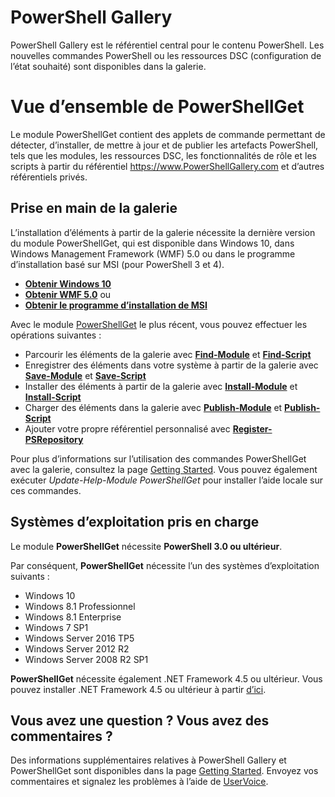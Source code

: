 # <a name="the-powershell-gallery"></a>PowerShell Gallery

PowerShell Gallery est le référentiel central pour le contenu PowerShell. Les nouvelles commandes PowerShell ou les ressources DSC (configuration de l’état souhaité) sont disponibles dans la galerie.

# <a name="powershellget-overview"></a>Vue d’ensemble de PowerShellGet

Le module PowerShellGet contient des applets de commande permettant de détecter, d’installer, de mettre à jour et de publier les artefacts PowerShell, tels que les modules, les ressources DSC, les fonctionnalités de rôle et les scripts à partir du référentiel https://www.PowerShellGallery.com et d’autres référentiels privés.

## <a name="getting-started-with-the-gallery"></a>Prise en main de la galerie

L’installation d’éléments à partir de la galerie nécessite la dernière version du module PowerShellGet, qui est disponible dans Windows 10, dans Windows Management Framework (WMF) 5.0 ou dans le programme d’installation basé sur MSI (pour PowerShell 3 et 4).

- [**Obtenir Windows 10**](http://go.microsoft.com/fwlink/?LinkID=624830&clcid=0x409)
- [**Obtenir WMF 5.0**](http://go.microsoft.com/fwlink/?LinkId=398175) ou
- [**Obtenir le programme d’installation de MSI**](http://go.microsoft.com/fwlink/?LinkID=746217&clcid=0x409)

Avec le module [PowerShellGet](http://go.microsoft.com/fwlink/?LinkID=760387&clcid=0x409) le plus récent, vous pouvez effectuer les opérations suivantes :

-   Parcourir les éléments de la galerie avec [**Find-Module**](http://go.microsoft.com/fwlink/?LinkID=760387&clcid=0x409) et [**Find-Script**](http://go.microsoft.com/fwlink/?LinkID=760387&clcid=0x409)
-   Enregistrer des éléments dans votre système à partir de la galerie avec [**Save-Module**](http://go.microsoft.com/fwlink/?LinkID=760387&clcid=0x409) et [**Save-Script**](http://go.microsoft.com/fwlink/?LinkID=760387&clcid=0x409)
-   Installer des éléments à partir de la galerie avec [**Install-Module**](http://go.microsoft.com/fwlink/?LinkID=760387&clcid=0x409) et [**Install-Script**](http://go.microsoft.com/fwlink/?LinkID=760387&clcid=0x409)
-   Charger des éléments dans la galerie avec [**Publish-Module**](http://go.microsoft.com/fwlink/?LinkID=760387&clcid=0x409) et [**Publish-Script**](http://go.microsoft.com/fwlink/?LinkID=760387&clcid=0x409)
-   Ajouter votre propre référentiel personnalisé avec [**Register-PSRepository**](http://go.microsoft.com/fwlink/?LinkID=760387&clcid=0x409)

Pour plus d’informations sur l’utilisation des commandes PowerShellGet avec la galerie, consultez la page [Getting Started](psgallery/psgallery_gettingstarted.md). Vous pouvez également exécuter *Update-Help-Module PowerShellGet* pour installer l’aide locale sur ces commandes.

## <a name="supported-operating-systems"></a>Systèmes d’exploitation pris en charge

Le module **PowerShellGet** nécessite **PowerShell 3.0 ou ultérieur**.

Par conséquent, **PowerShellGet** nécessite l’un des systèmes d’exploitation suivants :

- Windows 10
- Windows 8.1 Professionnel
- Windows 8.1 Enterprise
- Windows 7 SP1
- Windows Server 2016 TP5
- Windows Server 2012 R2
- Windows Server 2008 R2 SP1

**PowerShellGet** nécessite également .NET Framework 4.5 ou ultérieur. Vous pouvez installer .NET Framework 4.5 ou ultérieur à partir [d’ici](https://msdn.microsoft.com/en-us/library/5a4x27ek.aspx).


## <a name="got-a-question-have-feedback"></a>Vous avez une question ? Vous avez des commentaires ?

Des informations supplémentaires relatives à PowerShell Gallery et PowerShellGet sont disponibles dans la page [Getting Started](psgallery/psgallery_gettingstarted.md). Envoyez vos commentaires et signalez les problèmes à l’aide de [UserVoice](http://windowsserver.uservoice.com/forums/301869-powershell).

